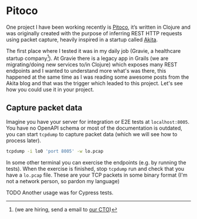 # Pitoco

One project I have been working recently is [Pitoco](https://github.com/pfeodrippe/pitoco), it’s written in Clojure and was originally created with the purpose of inferring REST HTTP requests using packet capture, heavily inspired in a startup called [Akita](https://www.akitasoftware.com/blog). 

The first place where I tested it was in my daily job (Gravie, a healthcare startup company[^gravie]). At Gravie there is a legacy app in Grails (we are migrating/doing new services to/in Clojure) which exposes many REST endpoints and I wanted to understand more what's was there, this happened at the same time as I was reading some awesome posts from the Akita blog and that was the trigger which leaded to this project. Let's see how you could use it in your project.

## Capture packet data
Imagine you have your server for integration or E2E tests at  `localhost:8005`. You have no OpenAPI schema or most of the documentation is outdated, you can start `tcpdump` to capture packet data (which we will see how to process later).

```bash
tcpdump -i lo0 'port 8005' -w lo.pcap
```

In some other terminal you can exercise the endpoints (e.g. by running the tests). When the exercise is finished, stop `tcpdump` run and check that you have a `lo.pcap` file. These are your TCP packets in some binary format (I'm not a network person, so pardon my language)

TODO Another usage was for Cypress tests.

[^gravie]: (we are hiring, send a email to [our CTO](mcameron@gravie.com))